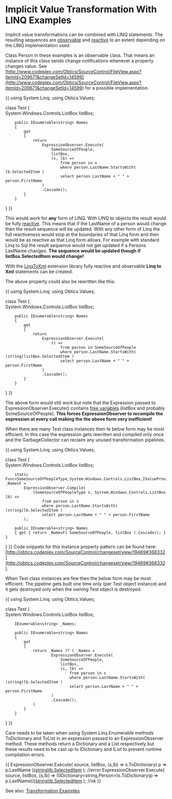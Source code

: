 # Implicit Value Transformation With LINQ Examples

Implicit value transformations can be combined with LINQ statements. The resulting sequences are [observable](observable) and [reactive](reactive) to an extent depending on the LINQ implementation used.

Class Person in these examples is an observable class. That means an instance of this class sends change notifications whenever a property changes value. See [http://www.codeplex.com/Obtics/SourceControl/FileView.aspx?itemId=209671&changeSetId=14599](http://www.codeplex.com/Obtics/SourceControl/FileView.aspx?itemId=209671&changeSetId=14599) for a possible implementation.

{{
using System.Linq; 
using Obtics.Values;

class Test
{        
        System.Windows.Controls.ListBox listBox;

        public IEnumerable<string> Names
        {
            get 
            {
                return
                    ExpressionObserver.Execute(
                        SomeSourceOfPeople, 
                        listBox,
                        (s, lb) => 
                            from person in s 
                            where person.LastName.StartsWith( lb.SelectedItem ) 
                            select person.LastName + " " + person.FirstName
                    )
                    .Cascade();
            }
        }
}
}}

This would work for **any** form of LINQ. With LINQ to objects the result would be fully [reactive](reactive). This means that if the LastName of a person would change then the result sequence will be updated. With any other form of Linq the full reactiveness would stop at the boundaries of that Linq form and then would be as reactive as that Linq form allows. For example with standard Linq to Sql the result sequence would not get updated if a Persons LastName changes. **The sequence would be updated though if listBox.SelectedItem would change!** 

With the [LinqToXml](LinqToXml) extension library fully reactive and observable **Linq to Xml** statements can be created.

The above property could also be rewritten like this:

{{
using System.Linq; 
using Obtics.Values;

class Test
{        
        System.Windows.Controls.ListBox listBox;

        public IEnumerable<string> Names
        {
            get 
            {
                return
                    ExpressionObserver.Execute(
                        () => 
                            from person in SomeSourceOfPeople 
                            where person.LastName.StartsWith( (string)listBox.SelectedItem ) 
                            select person.LastName + " " + person.FirstName
                    )
                    .Cascade();
            }
        }
}
}}

The above form would still work but note that the Expression passed to ExpressionObserver.Execute() contains [free variables](free-variables) (listBox and probably SomeSourceOfPeople). **This forces ExpressionObserver to recompile the expression at every call making the the above form very inefficient!**

When there are many Test class instances then te below form may be most efficient. In this case the expression gets rewritten and compiled
only once and the GarbageCollector can reclaim any unused transformation pipelines.

{{
using System.Linq; 
using Obtics.Values;

class Test
{        
        System.Windows.Controls.ListBox listBox;

        static Func<SomeSourceOfPeopleType,System.Windows.Controls.ListBox,IValueProvider<IEnumerable<string>>> _NamesF =
            ExpressionObserver.Compile(
                (SomeSourceOfPeopleType s, System.Windows.Controls.ListBox lb) => 
                    from person in s 
                    where person.LastName.StartsWith( (string)lb.SelectedItem ) 
                    select person.LastName + " " + person.FirstName
            );

        public IEnumerable<string> Names
        { get { return _NamesF( SomeSourceOfPeople, listBox ).Cascade(); } }
}
}}
Code snippets for this instance property pattern can be found here: [http://obtics.codeplex.com/SourceControl/changeset/view/19469#368332](http://obtics.codeplex.com/SourceControl/changeset/view/19469#368332).

When Test class instances are few then the below form may be most efficient. The pipeline gets built one time only (per Test object instance) and it gets destroyed only when the owning Test object is destroyed.

{{
using System.Linq; 
using Obtics.Values;

class Test
{        
        System.Windows.Controls.ListBox listBox;

        IEnumerable<string> _Names;

        public IEnumerable<string> Names
        {
            get 
            {
                return _Names ?? ( _Names =
                        ExpressionObserver.Execute(
                            SomeSourceOfPeople, 
                            listBox,
                            (s, lb) => 
                                from person in s 
                                where person.LastName.StartsWith( (string)lb.SelectedItem ) 
                                select person.LastName + " " + person.FirstName
                        )
                        .Cascade();
                )
            }
        }
}
}}

Care needs to be taken when using System.Linq.Enumerable methods ToDictionary and ToList in an expression passed to an ExpressionObserver method. These methods return a Dictionary and a List respectively but these results need to be cast up to IDictionary and IList to prevent runtime compilation errors.

{{
ExpressionObserver.Execute( source, listBox, (s,lb) => s.ToDictionary( p => p.LastName )[(string)lb.SelectedItem]((string)lb.SelectedItem) ); //error
ExpressionObserver.Execute( source, listBox, (s,lb) => ((IDictionary<string,Person>)s.ToDictionary(p => p.LastName))[(string)lb.SelectedItem]((string)lb.SelectedItem) ); //ok
}}

See also: [Transformation Examples](Transformation-Examples)